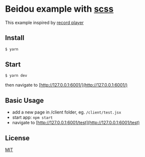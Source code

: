 # Beidou example with [scss](https://sass-lang.com/)

This example inspired by [record player](https://codepen.io/Hastalavistababy/pen/YevbBm)

## Install

```bash
$ yarn
```

## Start

```bash
$ yarn dev
```

then navigate to [http://127.0.0.1:6001/](http://127.0.0.1:6001/)

## Basic Usage

* add a new page in /client folder, eg. `/client/test.jsx`
* start app: `npm start`
* navigate to [http://127.0.0.1:6001/test](http://127.0.0.1:6001/test)

## License

[MIT](LICENSE)
